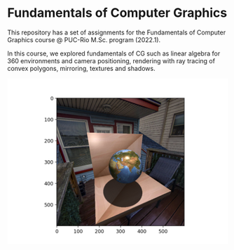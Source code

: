 # Fundamentals of Computer Graphics


This repository has a set of assignments for the Fundamentals of Computer Graphics course @ PUC-Rio M.Sc. program (2022.1).

In this course, we explored fundamentals of CG such as linear algebra for 360 environments and camera positioning, rendering with ray tracing of convex polygons, mirroring, textures and shadows.


<p align="center">
  <img src="render.png">
</p>
